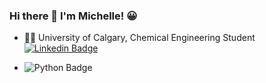 ### Hi there 👋 I'm Michelle! :grinning: 

- :woman_scientist: University of Calgary, Chemical Engineering Student [![Linkedin Badge](https://img.shields.io/badge/LinkedIn-0077B5?style=for-the-badge&logo=linkedin&logoColor=white&link=https://www.linkedin.com/in/michelle-a-chung/)](www.linkedin.com/in/michelle-a-chung)

- ![Python Badge](https://img.shields.io/badge/Python-3776AB?style=for-the-badge&logo=python&logoColor=white)
